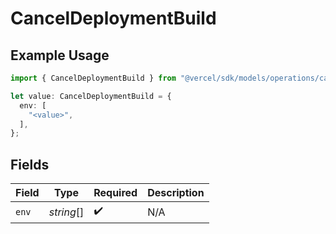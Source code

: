 # CancelDeploymentBuild

## Example Usage

```typescript
import { CancelDeploymentBuild } from "@vercel/sdk/models/operations/canceldeployment.js";

let value: CancelDeploymentBuild = {
  env: [
    "<value>",
  ],
};
```

## Fields

| Field              | Type               | Required           | Description        |
| ------------------ | ------------------ | ------------------ | ------------------ |
| `env`              | *string*[]         | :heavy_check_mark: | N/A                |